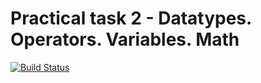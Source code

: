# Practical task 2 - Datatypes. Operators. Variables. Math

[![Build Status](https://travis-ci.com/itmo-java-basics-2020/task-2-datatypes-and-operators-Ogermo.svg?branch=master)](https://travis-ci.com/itmo-java-basics-2020/task-2-datatypes-and-operators-Ogermo)
